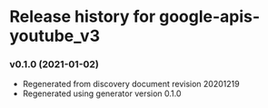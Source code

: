 # Release history for google-apis-youtube_v3

### v0.1.0 (2021-01-02)

* Regenerated from discovery document revision 20201219
* Regenerated using generator version 0.1.0

